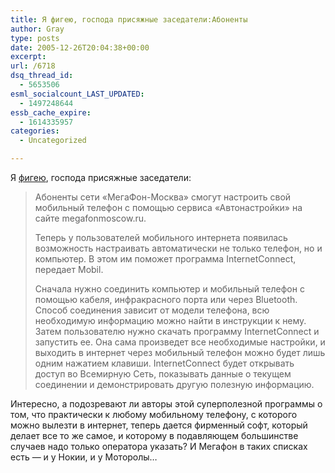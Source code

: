 ```yaml
---
title: Я фигею, господа присяжные заседатели:Абоненты
author: Gray
type: posts
date: 2005-12-26T20:04:38+00:00
excerpt:
url: /6718
dsq_thread_id:
  - 5653506
esml_socialcount_LAST_UPDATED:
  - 1497248644
essb_cache_expire:
  - 1614335957
categories:
  - Uncategorized

---
```








Я <a href="http://webplanet.ru/news/lenta/2005/12/26/megafon.html" target="_blank">фигею</a>, господа присяжные заседатели:

> Абоненты сети &laquo;МегаФон-Москва&raquo; смогут настроить свой мобильный телефон с помощью сервиса &laquo;Автонастройки&raquo; на сайте megafonmoscow.ru.
> 
> Теперь у пользователей мобильного интернета появилась возможность настраивать автоматически не только телефон, но и компьютер. В этом им поможет программа InternetConnect, передает Mobil.
> 
> Сначала нужно соединить компьютер и мобильный телефон с помощью кабеля, инфракрасного порта или через Bluetooth. Способ соединения зависит от модели телефона, всю необходимую информацию можно найти в инструкции к нему. Затем пользователю нужно скачать программу InternetConnect и запустить ее. Она сама произведет все необходимые настройки, и выходить в интернет через мобильный телефон можно будет лишь одним нажатием клавиши. InternetConnect будет открывать доступ во Всемирную Сеть, показывать данные о текущем соединении и демонстрировать другую полезную информацию. 

Интересно, а подозревают ли авторы этой суперполезной программы о том, что практически к любому мобильному телефону, с которого можно вылезти в интернет, теперь дается фирменный софт, который делает все то же самое, и которому в подавляющем большинстве случаев надо только оператора указать? И Мегафон в таких списках есть &#8212; и у Нокии, и у Моторолы&#8230;